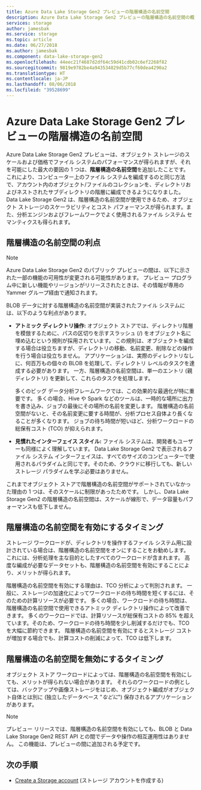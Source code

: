 ```yaml
---
title: Azure Data Lake Storage Gen2 プレビューの階層構造の名前空間
description: Azure Data Lake Storage Gen2 プレビューの階層構造の名前空間の概念を説明します。
services: storage
author: jamesbak
ms.service: storage
ms.topic: article
ms.date: 06/27/2018
ms.author: jamesbak
ms.component: data-lake-storage-gen2
ms.openlocfilehash: 44eec21f4687d2df64c59d41cdb02c6ef2268f82
ms.sourcegitcommit: 9819e9782be4a943534829d5b77cf60dea4290a2
ms.translationtype: HT
ms.contentlocale: ja-JP
ms.lasthandoff: 08/06/2018
ms.locfileid: "39528699"
---
```

# <a name="azure-data-lake-storage-gen2-preview-hierarchical-namespace"></a>Azure Data Lake Storage Gen2 プレビューの階層構造の名前空間

Azure Data Lake Storage Gen2 プレビューは、オブジェクト ストレージのスケールおよび価格でファイル システムのパフォーマンスが得られますが、それを可能にした最大の要因の 1 つは、**階層構造の名前空間**を追加したことです。 これにより、コンピューター上のファイル システムを編成するのと同じ方法で、アカウント内のオブジェクト/ファイルのコレクションを、ディレクトリおよびネストされたサブディレクトリの階層に編成できるようになりました。 Data Lake Storage Gen2 は、階層構造の名前空間が使用できるため、オブジェクト ストレージのスケーラビリティとコスト パフォーマンスが得られます。また、分析エンジンおよびフレームワークでよく使用されるファイル システム セマンティクスも得られます。

## <a name="the-benefits-of-the-hierarchical-namespace"></a>階層構造の名前空間の利点

> [!NOTE]
> Azure Data Lake Storage Gen2 のパブリック プレビューの間は、以下に示された一部の機能の可用性が変更される可能性があります。 プレビュー プログラム中に新しい機能やリージョンがリリースされたときは、その情報が専用の Yammer グループ経由で通知されます。  

BLOB データに対する階層構造の名前空間が実装されたファイル システムには、以下のような利点があります。

- **アトミック ディレクトリ操作:** オブジェクト ストアでは、ディレクトリ階層を模倣するために、パスの区切りを示すスラッシュ (/) をオブジェクト名に埋め込むという規則が採用されています。 この規則は、オブジェクトを編成する場合は役立ちますが、ディレクトリの移動、名前変更、削除などの操作を行う場合は役立ちません。 アプリケーションは、実際のディレクトリなしに、何百万もの個々の BLOB を処理して、ディレクトリ レベルのタスクを達成する必要があります。 一方、階層構造の名前空間は、単一のエントリ (親ディレクトリ) を更新して、これらのタスクを処理します。 

    多くのビッグ データ分析フレームワークでは、この効果的な最適化が特に重要です。 多くの場合、Hive や Spark などのツールは、一時的な場所に出力を書き込み、ジョブの最後にその場所の名前を変更します。 階層構造の名前空間がないと、その名前変更に要する時間が、分析プロセス自体より長くなることが多くなります。 ジョブの待ち時間が短いほど、分析ワークロードの総保有コスト (TCO) が抑えられます。

- **見慣れたインターフェイス スタイル:** ファイル システムは、開発者もユーザーも同様によく理解しています。 Data Lake Storage Gen2 で表示されるファイル システム インターフェイスは、すべてのサイズのコンピューターで使用されるパラダイムと同じです。そのため、クラウドに移行しても、新しいストレージ パラダイムを学ぶ必要はありません。

これまでオブジェクト ストアで階層構造の名前空間がサポートされていなかった理由の 1 つは、そのスケールに制限があったためです。 しかし、Data Lake Storage Gen2 の階層構造の名前空間は、スケールが線形で、データ容量もパフォーマンスも低下しません。

## <a name="when-to-enable-the-hierarchical-namespace"></a>階層構造の名前空間を有効にするタイミング

ストレージ ワークロードが、ディレクトリを操作するファイル システム用に設計されている場合は、階層構造の名前空間をオンにすることをお勧めします。 これには、分析処理を主な目的としたすべてのワークロードが含まれます。 高度な編成が必要なデータセットも、階層構造の名前空間を有効にすることにより、メリットが得られます。

階層構造の名前空間を有効にする理由は、TCO 分析によって判別されます。 一般に、ストレージの加速化によってワークロードの待ち時間を短くするには、そのための計算リソースが必要です。 多くの場合、ワークロードの待ち時間は、階層構造の名前空間で使用できるアトミック ディレクトリ操作によって改善できます。 多くのワークロードでは、計算リソースが総保有コストの 85% を超えています。そのため、ワークロードの待ち時間を少し削減するだけでも、TCO を大幅に節約できます。 階層構造の名前空間を有効にするとストレージ コストが増加する場合でも、計算コストの削減によって、TCO は低下します。

## <a name="when-to-disable-the-hierarchical-namespace"></a>階層構造の名前空間を無効にするタイミング

オブジェクト ストア ワークロードによっては、階層構造の名前空間を有効にしても、メリットが得られない場合があります。 それらのワークロードの例としては、バックアップや画像ストレージをはじめ、オブジェクト編成がオブジェクト自体とは別に (独立したデータベース "*などに*") 保存されるアプリケーションがあります。

> [!NOTE]
> プレビュー リリースでは、階層構造の名前空間を有効にしても、BLOB と Data Lake Storage Gen2 REST API との間でデータや操作の相互運用性はありません。 この機能は、プレビューの間に追加される予定です。

## <a name="next-steps"></a>次の手順

- [Create a Storage account](./quickstart-create-account.md) (ストレージ アカウントを作成する)